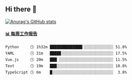 ## Hi there 👋

[![Anurag's GitHub stats](https://github-readme-stats.vercel.app/api?username=orilights)](https://github.com/anuraghazra/github-readme-stats)

<!--
**OriLight152/OriLight152** is a ✨ _special_ ✨ repository because its `README.md` (this file) appears on your GitHub profile.

Here are some ideas to get you started:

- 🔭 I’m currently working on ...
- 🌱 I’m currently learning ...
- 👯 I’m looking to collaborate on ...
- 🤔 I’m looking for help with ...
- 💬 Ask me about ...
- 📫 How to reach me: ...
- 😄 Pronouns: ...
- ⚡ Fun fact: ...
-->

<!-- waka-box start -->
#### <a href="https://gist.github.com/92c8d5b388768c10efcba86e82b7c4fb" target="_blank">📊 每周工作报告</a>
```text
Python     🕓 1h32m ██████████████▍░░░░░░░░░░░░░ 51.8%
YAML       🕓 31m   ████▉░░░░░░░░░░░░░░░░░░░░░░░ 17.5%
Vue.js     🕓 20m   ███▏░░░░░░░░░░░░░░░░░░░░░░░░ 11.5%
Text       🕓 19m   ███░░░░░░░░░░░░░░░░░░░░░░░░░ 10.8%
TypeScript 🕓 6m    █░░░░░░░░░░░░░░░░░░░░░░░░░░░  3.8%
```
<!-- Powered by https://github.com/journey-ad/waka-box-go . -->
<!-- waka-box end -->
